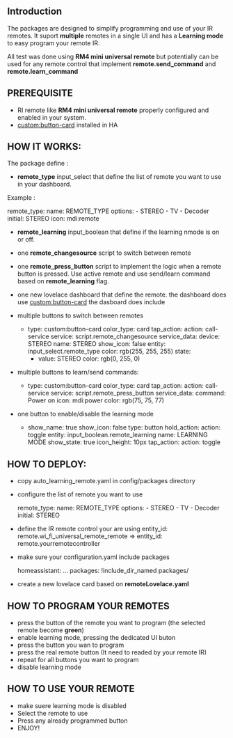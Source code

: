 
Introduction
------------

The packages are designed to simplify programming and use of your IR remotes.
It suport **multiple** remotes in a single UI and has a **Learning mode** to easy program your remote IR.

All test was done using **RM4 mini universal remote** but potentially can be used for any remote control that implement **remote.send_command** and **remote.learn_command**


PREREQUISITE
------------
- RI remote like **RM4 mini universal remote** properly configured and enabled in your system.
- [custom:button-card](https://github.com/custom-cards/button-card) installed in HA


HOW IT WORKS:
------------

The package define :

- **remote_type** input_select that define the list of remote you want to use in your dashboard.

Example : 

  remote_type:
      name: REMOTE_TYPE
      options:
        - STEREO
        - TV
        - Decoder
      initial: STEREO
      icon: mdi:remote

- **remote_learning** input_boolean that define if the learning nmode is on or off.

- one **remote_changesource**  script to switch between remote
- one **remote_press_button**  script to implement the logic when a remote button is pressed. Use active remote and use send/learn command based on **remote_learning** flag.

- one new lovelace dashboard that define the remote.
the dashboard does use [custom:button-card](https://github.com/custom-cards/button-card)
the dasboard does include 
- multiple buttons to switch between remotes
  
	- type: custom:button-card
	color_type: card
	tap_action:
	  action: call-service
	  service: script.remote_changesource
	  service_data:
		device: STEREO
	name: STEREO
	show_icon: false
	entity: input_select.remote_type
	color: rgb(255, 255, 255)
	state:
	  - value: STEREO
		color: rgb(0, 255, 0)


- multiple buttons to learn/send commands:
  - type: custom:button-card
	color_type: card
	tap_action:
	  action: call-service
	  service: script.remote_press_button
	  service_data:
		command: Power on
	icon: mdi:power
	color: rgb(75, 75, 77)

- one button to enable/disable the learning mode
  - show_name: true
	show_icon: false
	type: button
	hold_action:
	  action: toggle
	entity: input_boolean.remote_learning
	name: LEARNING MODE
	show_state: true
	icon_height: 10px
	tap_action:
	  action: toggle

HOW TO DEPLOY:
------------

- copy auto_learning_remote.yaml in config/packages directory
- configure the list of remote you want to use 

  remote_type:
      name: REMOTE_TYPE
      options:
        - STEREO
        - TV
        - Decoder
      initial: STEREO
	  
- define the IR remote control your are using
  entity_id: remote.wi_fi_universal_remote_remote	  => entity_id: remote.yourremotecontroller
	  
- make sure your configuration.yaml include packages

  homeassistant:
  ...
  packages: !include_dir_named packages/
  
- create a new lovelace card based on **remoteLovelace.yaml**


HOW TO PROGRAM YOUR REMOTES
------------
- press the button of the remote you want to program (the selected remote become **green**)
- enable learning mode, pressing the dedicated UI buton
- press the button you wan to program
- press the real remote button (It need to readed by your remote IR)
- repeat for all buttons you want to program
- disable learning mode

HOW TO USE YOUR REMOTE
------------
- make suere learning mode is disabled 
- Select the remote to use
- Press any already programmed button
- ENJOY!


